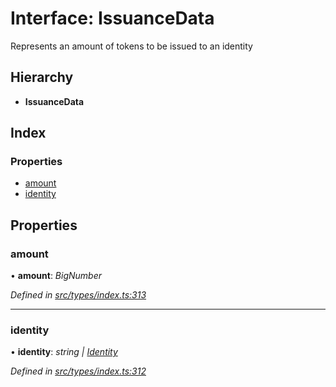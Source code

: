 # Interface: IssuanceData

Represents an amount of tokens to be issued to an identity

## Hierarchy

* **IssuanceData**

## Index

### Properties

* [amount](issuancedata.md#amount)
* [identity](issuancedata.md#identity)

## Properties

###  amount

• **amount**: *BigNumber*

*Defined in [src/types/index.ts:313](https://github.com/PolymathNetwork/polymesh-sdk/blob/555a252/src/types/index.ts#L313)*

___

###  identity

• **identity**: *string | [Identity](../classes/identity.md)*

*Defined in [src/types/index.ts:312](https://github.com/PolymathNetwork/polymesh-sdk/blob/555a252/src/types/index.ts#L312)*
